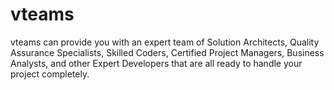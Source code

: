 # vteams
vteams can provide you with an expert team of Solution Architects, Quality Assurance Specialists, Skilled Coders, Certified Project Managers, Business Analysts, and other Expert Developers that are all ready to handle your project completely.
